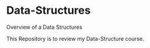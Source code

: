 # Data-Structures
Overview of a Data Structures


This Repository is to review my Data-Structure course.
